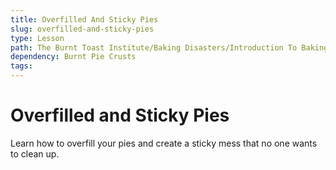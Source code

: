 ```yaml
---
title: Overfilled And Sticky Pies
slug: overfilled-and-sticky-pies
type: Lesson
path: The Burnt Toast Institute/Baking Disasters/Introduction To Baking Disasters/Pies And Tarts/Overfilled And Sticky Pies
dependency: Burnt Pie Crusts
tags:
---
```


# Overfilled and Sticky Pies

Learn how to overfill your pies and create a sticky mess that no one wants to clean up.
